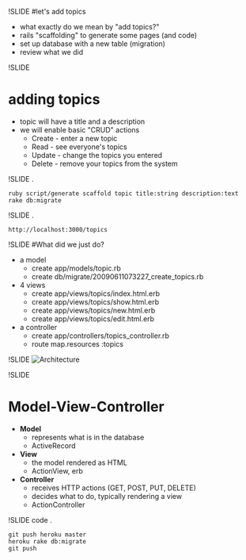 !SLIDE
#let's add topics
* what exactly do we mean by "add topics?" 
* rails "scaffolding" to generate some pages (and code)
* set up database with a new table (migration)
* review what we did

!SLIDE
# adding topics
* topic will have a title and a description
* we will enable basic "CRUD" actions
  * Create - enter a new topic
  * Read - see everyone's topics
  * Update - change the topics you entered
  * Delete - remove your topics from the system 

!SLIDE
.

    ruby script/generate scaffold topic title:string description:text
    rake db:migrate

!SLIDE
.

    http://localhost:3000/topics

!SLIDE 
#What did we just do?
* a model
  * create    app/models/topic.rb
  * create    db/migrate/20090611073227_create_topics.rb
* 4 views
  * create  app/views/topics/index.html.erb
  * create  app/views/topics/show.html.erb
  * create  app/views/topics/new.html.erb
  * create  app/views/topics/edit.html.erb
* a controller
  * create  app/controllers/topics_controller.rb
  * route  map.resources :topics

!SLIDE
![Architecture](http://www.gliffy.com/pubdoc/1734447/L.jpg)

!SLIDE
# Model-View-Controller
* **Model**
  * represents what is in the database 
  * ActiveRecord
* **View**
  * the model rendered as HTML 
  * ActionView, erb
* **Controller**
  * receives HTTP actions (GET, POST, PUT, DELETE)
  * decides what to do, typically rendering a view 
  * ActionController

!SLIDE code
.

    git push heroku master
    heroku rake db:migrate
    git push
